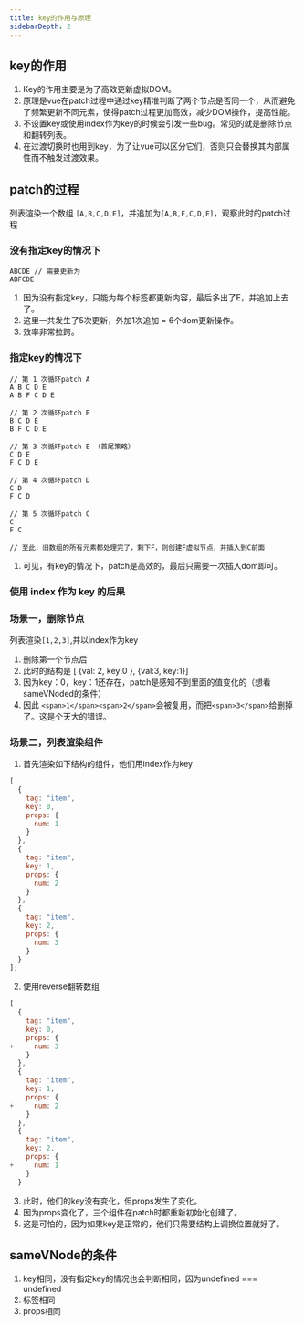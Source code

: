 ```yaml
---
title: key的作用与原理
sidebarDepth: 2
---
```


## key的作用
1. Key的作用主要是为了高效更新虚拟DOM。
2. 原理是vue在patch过程中通过key精准判断了两个节点是否同一个，从而避免了频繁更新不同元素，使得patch过程更加高效，减少DOM操作，提高性能。
3. 不设置key或使用index作为key的时候会引发一些bug。常见的就是删除节点和翻转列表。
4. 在过渡切换时也用到key，为了让vue可以区分它们，否则只会替换其内部属性而不触发过渡效果。

## patch的过程
列表渲染一个数组 `[A,B,C,D,E]`，并追加为`[A,B,F,C,D,E]`，观察此时的patch过程

### 没有指定key的情况下
```
ABCDE // 需要更新为
ABFCDE
```
1. 因为没有指定key，只能为每个标签都更新内容，最后多出了E，并追加上去了。
2. 这里一共发生了5次更新，外加1次追加 = 6个dom更新操作。
3. 效率非常拉跨。

### 指定key的情况下
```
// 第 1 次循环patch A
A B C D E
A B F C D E

// 第 2 次循环patch B
B C D E
B F C D E

// 第 3 次循环patch E （首尾策略）
C D E
F C D E

// 第 4 次循环patch D
C D
F C D

// 第 5 次循环patch C
C
F C

// 至此，旧数组的所有元素都处理完了，剩下F，则创建F虚拟节点，并插入到C前面
```
1. 可见，有key的情况下，patch是高效的，最后只需要一次插入dom即可。

### 使用 index 作为 key 的后果

### 场景一，删除节点
列表渲染`[1,2,3]`,并以index作为key

1. 删除第一个节点后
2. 此时的结构是 [ {val: 2, key:0 }, {val:3, key:1}]
3. 因为key：0，key：1还存在，patch是感知不到里面的值变化的（想看sameVNoded的条件）
4. 因此 `<span>1</span><span>2</span>`会被复用，而把`<span>3</span>`给删掉了。这是个天大的错误。

### 场景二，列表渲染组件
1. 首先渲染如下结构的组件，他们用index作为key
```js
[
  {
    tag: "item",
    key: 0,
    props: {
      num: 1
    }
  },
  {
    tag: "item",
    key: 1,
    props: {
      num: 2
    }
  },
  {
    tag: "item",
    key: 2,
    props: {
      num: 3
    }
  }
];
```
2. 使用reverse翻转数组
```js
[
  {
    tag: "item",
    key: 0,
    props: {
+     num: 3
    }
  },
  {
    tag: "item",
    key: 1,
    props: {
+     num: 2
    }
  },
  {
    tag: "item",
    key: 2,
    props: {
+     num: 1
    }
  }
```
3. 此时，他们的key没有变化，但props发生了变化。
4. 因为props变化了，三个组件在patch时都重新初始化创建了。
5. 这是可怕的，因为如果key是正常的，他们只需要结构上调换位置就好了。


## sameVNode的条件
1. key相同，没有指定key的情况也会判断相同，因为undefined === undefined 
2. 标签相同
3. props相同


